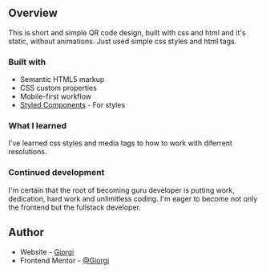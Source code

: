 ## Overview

This is short and simple QR code design, built with css and html and it's static, without animations. Just used simple css styles and html tags.

### Built with

- Semantic HTML5 markup
- CSS custom properties
- Mobile-first workflow
- [Styled Components](https://styled-components.com/) - For styles

### What I learned

I've learned css styles and media tags to how to work with diferrent resolutions.

### Continued development

I'm certain that the root of becoming guru developer is putting work, dedication, hard work and unlimitless coding. I'm eager to become not only the frontend but the fullstack developer.

## Author

- Website - [Giorgi](https://gurgenidzegiorgi.github.io/QR-code/)
- Frontend Mentor - [@Giorgi](https://www.frontendmentor.io/profile/giorgi)
